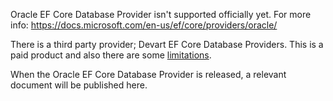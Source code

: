 Oracle EF Core Database Provider isn't supported officially yet. For more info:
https://docs.microsoft.com/en-us/ef/core/providers/oracle/

There is a third party provider; Devart EF Core Database Providers. This is a paid product and also there are some [limitations](http://blog.devart.com/entity-framework-core-1-entity-framework-7-support.html#limitations).

When the Oracle EF Core Database Provider is released, a relevant document will be published here.
